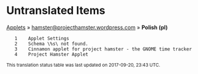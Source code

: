 # Untranslated Items
[Applets](../../../README.md) &#187; [hamster@projecthamster.wordpress.com](../README.md) &#187; **Polish (pl)**

       1	Applet Settings
       2	Schema \%s\ not found.
       3	Cinnamon applet for project hamster - the GNOME time tracker
       4	Project Hamster Applet

<sup>This translation status table was last updated on 2017-09-20, 23:43 UTC.</sup>
